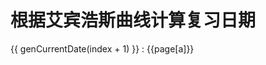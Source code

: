 # 根据艾宾浩斯曲线计算复习日期

<span v-for="(item, index) in list">
  <span :style="genStyle(index + 1)">
    {{ genCurrentDate(index + 1) }}
  </span>
  : 
  <RouterLink  :to=" `./${page[a]}.html` "
    v-for="a in item" style="margin-right: 5px">
    {{page[a]}}
  </RouterLink> 
  <br />
</span>

<script setup>
import { h, ref, watch } from 'vue'

const page = ['humanBody', 'northPole', 'pineTree', 'birdNest', 'bee', 'bodyTemperature', 'freshWater', 'magnet', 'elephant', 'skin', 'soil']

function gen(unit = 32) {
  const dateList = []
  const days = [1, 2, 4, 7, 14, 31] // 复习间隔天数
  for (let index = 0; index < unit; index++) {

    dateList.push([index, days.map(item => item + index)])

  }
  const res = []
  dateList.forEach(([contentIndex, days]) => {

    days.forEach((day) => {
      if (res[day]) {
        res[day].push(contentIndex);
      } else {
        res[day] = [contentIndex];
      }
    });

  })
  return res
}
const temp = gen()
temp.shift()
const list = ref(temp)

function genCurrentDate(day) {
  const startDate = new Date('2023-5-15')
  startDate.setDate(startDate.getDate() + day)
  return `${startDate.getFullYear()}-${startDate.getMonth() + 1}-${startDate.getDate()} `
}
function genStyle(day) {
  const startDate = new Date('2023-5-15')
  startDate.setDate(startDate.getDate() + day)
  const isToday = startDate.getMonth() === new Date().getMonth() && startDate.getDate() === new Date().getDate()
  return { color: isToday ? '--c-text' : startDate < new Date() ? 'green' : 'red' }
}
</script>
